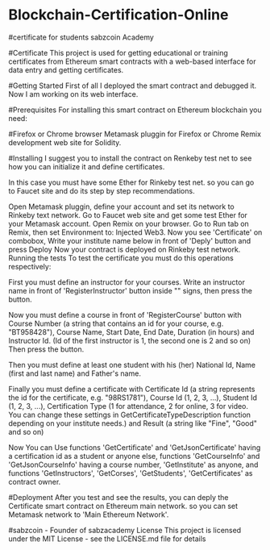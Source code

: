 # Blockchain-Certification-Online
#certificate for students sabzcoin Academy

#Certificate
This project is used for getting educational or training certificates from Ethereum smart contracts with a web-based interface for data entry and getting certificates.

#Getting Started
First of all I deployed the smart contract and debugged it. Now I am working on its web interface.

#Prerequisites
For installing this smart contract on Ethereum blockchain you need:

#Firefox or Chrome browser
Metamask pluggin for Firefox or Chrome
Remix development web site for Solidity.

#Installing
I suggest you to install the contract on Renkeby test net to see how you can initialize it and define certificates.

In this case you must have some Ether for Rinkeby test net. so you can go to Faucet site and do its step by step recommendations.

Open Metamask pluggin, define your account and set its network to Rinkeby text network.
Go to Faucet web site and get some test Ether for your Metamask account.
Open Remix on your browser.
Go to Run tab on Remix, then set Environment to: Injected Web3.
Now you see 'Certificate' on combobox, Write your institute name below in front of 'Deply' button and press Deploy
Now your contract is deployed on Rinkeby test network.
Running the tests
To test the certificate you must do this operations respectively:

First you must define an instructor for your courses. Write an instructor name in front of 'RegisterInstructor' button inside "" signs, then press the button.

Now you must define a course in front of 'RegisterCourse' button with Course Number (a string that contains an id for your course, e.g. "BT958428"), Course Name, Start Date, End Date, Duration (in hours) and Instructor Id. (Id of the first instructor is 1, the second one is 2 and so on) Then press the button.

Then you must define at least one student with his (her) National Id, Name (first and last name) and Father's name.

Finally you must define a certificate with Certificate Id (a string represents the id for the certificate, e.g. "98RS1781"), Course Id (1, 2, 3, ...), Student Id (1, 2, 3, ...), Certification Type (1 for attendance, 2 for online, 3 for video. You can change these settings in GetCertificateTypeDescription function depending on your institute needs.) and Result (a string like "Fine", "Good" and so on)

Now You can Use functions 'GetCertificate' and 'GetJsonCertificate' having a certification id as a student or anyone else, functions 'GetCourseInfo' and 'GetJsonCourseInfo' having a course number, 'GetInstitute' as anyone, and functions 'GetInstructors', 'GetCorses', 'GetStudents', 'GetCertificates' as contract owner.

#Deployment
After you test and see the results, you can deply the Certificate smart contract on Ethereum main network. so you can set Metamask network to 'Main Ethereum Network'.


#sabzcoin - Founder of sabzacademy 
License
This project is licensed under the MIT License - see the LICENSE.md file for details
